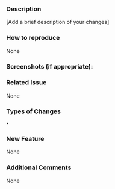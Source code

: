 ### **Description**

[Add a brief description of your changes]

### How to reproduce

None

### Screenshots (if appropriate):

### Related Issue

None

### Types of Changes

    •

### New Feature

None

### Additional Comments

None
